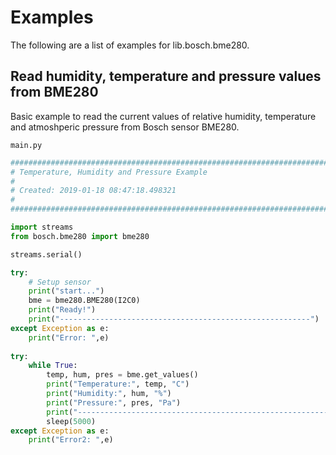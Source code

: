 # Examples

The following are a list of examples for lib.bosch.bme280.

## Read humidity, temperature and pressure values from BME280


Basic example to read the current values of relative humidity, temperature and atmoshperic pressure from Bosch sensor BME280.


```main.py```

```python
################################################################################
# Temperature, Humidity and Pressure Example
#
# Created: 2019-01-18 08:47:18.498321
#
################################################################################

import streams
from bosch.bme280 import bme280

streams.serial()

try:
    # Setup sensor 
    print("start...")
    bme = bme280.BME280(I2C0)
    print("Ready!")
    print("--------------------------------------------------------")
except Exception as e:
    print("Error: ",e)
    
try:
    while True:
        temp, hum, pres = bme.get_values()
        print("Temperature:", temp, "C")
        print("Humidity:", hum, "%")
        print("Pressure:", pres, "Pa")
        print("--------------------------------------------------------")
        sleep(5000)
except Exception as e:
    print("Error2: ",e)
```
<!--stackedit_data:
eyJoaXN0b3J5IjpbLTk3MTE5NjUxMF19
-->